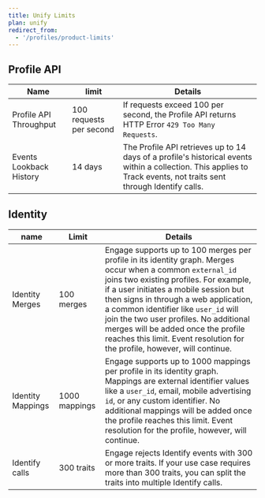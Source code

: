 ```yaml
---
title: Unify Limits
plan: unify
redirect_from:
  - '/profiles/product-limits'
---
```


## Profile API

| Name                    | limit                   | Details                                                                                                                                                             |
| ----------------------- | ----------------------- | ------------------------------------------------------------------------------------------------------------------------------------------------------------------- |
| Profile API Throughput  | 100 requests per second | If requests exceed 100 per second, the Profile API returns HTTP Error `429 Too Many Requests`.                                                                      |
| Events Lookback History | 14 days                 | The Profile API retrieves up to 14 days of a profile's historical events within a collection. This applies to Track events, not traits sent through Identify calls. |


## Identity

| name              | Limit         | Details                                                                                                                                                                                                                                                                                                                                                                                                                                        |
| ----------------- | ------------- | ---------------------------------------------------------------------------------------------------------------------------------------------------------------------------------------------------------------------------------------------------------------------------------------------------------------------------------------------------------------------------------------------------------------------------------------------- |
| Identity Merges   | 100 merges    | Engage supports up to 100 merges per profile in its identity graph. Merges occur when a common `external_id` joins two existing profiles. For example, if a user initiates a mobile session but then signs in through a web application, a common identifier like `user_id` will join the two user profiles. No additional merges will be added once the profile reaches this limit. Event resolution for the profile, however, will continue. |
| Identity Mappings | 1000 mappings | Engage supports up to 1000 mappings per profile in its identity graph. Mappings are external identifier values like a `user_id`, email, mobile advertising `id`, or any custom identifier. No additional mappings will be added once the profile reaches this limit. Event resolution for the profile, however, will continue.                                                                                                                 |
| Identify calls    | 300 traits    | Engage rejects Identify events with 300 or more traits. If your use case requires more than 300 traits, you can split the traits into multiple Identify calls.                                                                                                                                                                                                                                                                                 |

